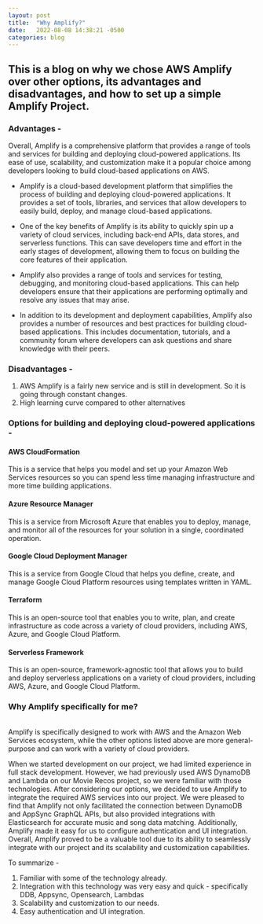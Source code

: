 ```yaml
---
layout: post
title:  "Why Amplify?"
date:   2022-08-08 14:38:21 -0500
categories: blog 
---
```


## This is a blog on why we chose AWS Amplify over other options, its advantages and disadvantages, and how to set up a simple Amplify Project.

### Advantages - 
Overall, Amplify is a comprehensive platform that provides a range of tools and services for building and deploying cloud-powered applications. Its ease of use, scalability, and customization make it a popular choice among developers looking to build cloud-based applications on AWS.
* Amplify is a cloud-based development platform that simplifies the process of building and deploying cloud-powered applications. It provides a set of tools, libraries, and services that allow developers to easily build, deploy, and manage cloud-based applications.

* One of the key benefits of Amplify is its ability to quickly spin up a variety of cloud services, including back-end APIs, data stores, and serverless functions. This can save developers time and effort in the early stages of development, allowing them to focus on building the core features of their application.

* Amplify also provides a range of tools and services for testing, debugging, and monitoring cloud-based applications. This can help developers ensure that their applications are performing optimally and resolve any issues that may arise.

* In addition to its development and deployment capabilities, Amplify also provides a number of resources and best practices for building cloud-based applications. This includes documentation, tutorials, and a community forum where developers can ask questions and share knowledge with their peers.


### Disadvantages - 
1. AWS Amplify is a fairly new service and is still in development. So it is going through constant changes.
2. High learning curve compared to other alternatives

### Options for building and deploying cloud-powered applications - 
#### AWS CloudFormation
This is a service that helps you model and set up your Amazon Web Services resources so you can spend less time managing infrastructure and more time building applications.

#### Azure Resource Manager
This is a service from Microsoft Azure that enables you to deploy, manage, and monitor all of the resources for your solution in a single, coordinated operation.

#### Google Cloud Deployment Manager
This is a service from Google Cloud that helps you define, create, and manage Google Cloud Platform resources using templates written in YAML.

#### Terraform
This is an open-source tool that enables you to write, plan, and create infrastructure as code across a variety of cloud providers, including AWS, Azure, and Google Cloud Platform.

#### Serverless Framework
This is an open-source, framework-agnostic tool that allows you to build and deploy serverless applications on a variety of cloud providers, including AWS, Azure, and Google Cloud Platform.


### Why Amplify specifically for me?

<br> Amplify is specifically designed to work with AWS and the Amazon Web Services ecosystem, while the other options listed above are more general-purpose and can work with a variety of cloud providers.<br>

When we started development on our project, we had limited experience in full stack development. However, we had previously used AWS DynamoDB and Lambda on our Movie Recos project, so we were familiar with those technologies. After considering our options, we decided to use Amplify to integrate the required AWS services into our project. We were pleased to find that Amplify not only facilitated the connection between DynamoDB and AppSync GraphQL APIs, but also provided integrations with Elasticsearch for accurate music and song data matching. Additionally, Amplify made it easy for us to configure authentication and UI integration. Overall, Amplify proved to be a valuable tool due to its ability to seamlessly integrate with our project and its scalability and customization capabilities.

To summarize - 
1. Familiar with some of the technology already.
2. Integration with this technology was very easy and quick - specifically DDB, Appsync, Opensearch, Lambdas
3. Scalability and customization to our needs.
4. Easy authentication and UI integration.